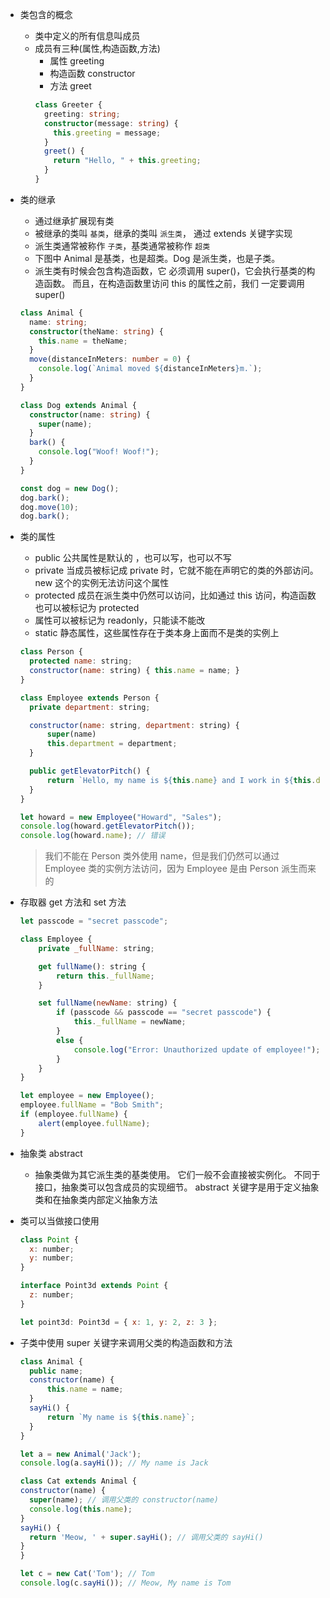 - 类包含的概念

  - 类中定义的所有信息叫成员
  - 成员有三种(属性,构造函数,方法)
    - 属性 greeting
    - 构造函数 constructor
    - 方法 greet
    ```typescript
    class Greeter {
      greeting: string;
      constructor(message: string) {
        this.greeting = message;
      }
      greet() {
        return "Hello, " + this.greeting;
      }
    }
    ```

- 类的继承

  - 通过继承扩展现有类
  - 被继承的类叫 `基类`，继承的类叫 `派生类`， 通过 extends 关键字实现
  - 派生类通常被称作 `子类`，基类通常被称作 `超类`
  - 下图中 Animal 是基类，也是超类。Dog 是派生类，也是子类。
  - 派生类有时候会包含构造函数，它 必须调用 super()，它会执行基类的构造函数。 而且，在构造函数里访问 this 的属性之前，我们 一定要调用 super()

  ```typescript
  class Animal {
    name: string;
    constructor(theName: string) {
      this.name = theName;
    }
    move(distanceInMeters: number = 0) {
      console.log(`Animal moved ${distanceInMeters}m.`);
    }
  }

  class Dog extends Animal {
    constructor(name: string) {
      super(name);
    }
    bark() {
      console.log("Woof! Woof!");
    }
  }

  const dog = new Dog();
  dog.bark();
  dog.move(10);
  dog.bark();
  ```

- 类的属性

  - public 公共属性是默认的 ，也可以写，也可以不写
  - private 当成员被标记成 private 时，它就不能在声明它的类的外部访问。new 这个的实例无法访问这个属性
  - protected  成员在派生类中仍然可以访问，比如通过 this 访问，构造函数也可以被标记为 protected
  - 属性可以被标记为 readonly，只能读不能改
  - static 静态属性，这些属性存在于类本身上面而不是类的实例上

  ```javascript
  class Person {
    protected name: string;
    constructor(name: string) { this.name = name; }
  }

  class Employee extends Person {
    private department: string;

    constructor(name: string, department: string) {
        super(name)
        this.department = department;
    }

    public getElevatorPitch() {
        return `Hello, my name is ${this.name} and I work in ${this.department}.`;
    }
  }

  let howard = new Employee("Howard", "Sales");
  console.log(howard.getElevatorPitch());
  console.log(howard.name); // 错误
  ```

  > 我们不能在 Person 类外使用 name，但是我们仍然可以通过 Employee 类的实例方法访问，因为 Employee 是由 Person 派生而来的

- 存取器 get 方法和 set 方法

  ```javascript
  let passcode = "secret passcode";

  class Employee {
      private _fullName: string;

      get fullName(): string {
          return this._fullName;
      }

      set fullName(newName: string) {
          if (passcode && passcode == "secret passcode") {
              this._fullName = newName;
          }
          else {
              console.log("Error: Unauthorized update of employee!");
          }
      }
  }

  let employee = new Employee();
  employee.fullName = "Bob Smith";
  if (employee.fullName) {
      alert(employee.fullName);
  }
  ```

- 抽象类 abstract

  - 抽象类做为其它派生类的基类使用。 它们一般不会直接被实例化。 不同于接口，抽象类可以包含成员的实现细节。 abstract 关键字是用于定义抽象类和在抽象类内部定义抽象方法

- 类可以当做接口使用

  ```javascript
  class Point {
    x: number;
    y: number;
  }

  interface Point3d extends Point {
    z: number;
  }

  let point3d: Point3d = { x: 1, y: 2, z: 3 };
  ```

- 子类中使用 super 关键字来调用父类的构造函数和方法

  ```javascript
  class Animal {
    public name;
    constructor(name) {
        this.name = name;
    }
    sayHi() {
        return `My name is ${this.name}`;
    }
  }

  let a = new Animal('Jack');
  console.log(a.sayHi()); // My name is Jack

  class Cat extends Animal {
  constructor(name) {
    super(name); // 调用父类的 constructor(name)
    console.log(this.name);
  }
  sayHi() {
    return 'Meow, ' + super.sayHi(); // 调用父类的 sayHi()
  }
  }

  let c = new Cat('Tom'); // Tom
  console.log(c.sayHi()); // Meow, My name is Tom
  ```
